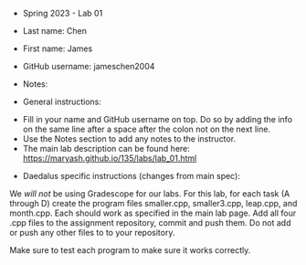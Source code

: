 * Spring 2023 - Lab 01

* Last name: Chen

* First name: James

* GitHub username: jameschen2004

* Notes:



* General instructions:
- Fill in your name and GitHub username on top. Do so by adding the
  info on the same line after a space after the colon not on the next line.  
- Use the Notes section to add any notes to the instructor.
- The main lab description can be found here:
  https://maryash.github.io/135/labs/lab_01.html 

* Daedalus specific instructions (changes from main spec):

We *will not* be using Gradescope for our labs. For this lab, for each
task (A through D) create the program files smaller.cpp,
smaller3.cpp, leap.cpp, and month.cpp. Each should work as
specified in the main lab page. Add all four .cpp files to the
assignment repository, commit and push them. Do not add or push any
other files to to your repository.

Make sure to test each program to make sure it works correctly.
